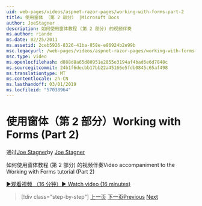 ```yaml
---
uid: web-pages/videos/aspnet-razor-pages/working-with-forms-part-2
title: 使用窗体 （第 2 部分） |Microsoft Docs
author: JoeStagner
description: 如何使用窗体教程 (第 2 部分) 的视频伴奏
ms.author: riande
ms.date: 02/25/2011
ms.assetid: 2ceb5926-8326-41ba-858e-e86924b2e99b
msc.legacyurl: /web-pages/videos/aspnet-razor-pages/working-with-forms-part-2
msc.type: video
ms.openlocfilehash: d888d8a65d80951e2855e3194af4bad6e6d7848c
ms.sourcegitcommit: 24b1f6decbb17bb22a45166e5fdb0845c65af498
ms.translationtype: MT
ms.contentlocale: zh-CN
ms.lasthandoff: 03/01/2019
ms.locfileid: "57038964"
---
```

<a name="working-with-forms-part-2"></a><span data-ttu-id="796c6-103">使用窗体（第 2 部分）</span><span class="sxs-lookup"><span data-stu-id="796c6-103">Working with Forms (Part 2)</span></span>
====================
<span data-ttu-id="796c6-104">通过[Joe Stagner](https://github.com/JoeStagner)</span><span class="sxs-lookup"><span data-stu-id="796c6-104">by [Joe Stagner](https://github.com/JoeStagner)</span></span>

<span data-ttu-id="796c6-105">如何使用窗体教程 (第 2 部分) 的视频伴奏</span><span class="sxs-lookup"><span data-stu-id="796c6-105">Video accompaniment to the Working with Forms tutorial (Part 2)</span></span>

[<span data-ttu-id="796c6-106">&#9654;观看视频 （16 分钟）</span><span class="sxs-lookup"><span data-stu-id="796c6-106">&#9654; Watch video (16 minutes)</span></span>](https://channel9.msdn.com/Blogs/ASP-NET-Site-Videos/working-with-forms-part-2)

> [!div class="step-by-step"]
> <span data-ttu-id="796c6-107">[上一页](working-with-forms-part-1.md)
> [下一页](working-with-data-part-1.md)</span><span class="sxs-lookup"><span data-stu-id="796c6-107">[Previous](working-with-forms-part-1.md)
[Next](working-with-data-part-1.md)</span></span>
